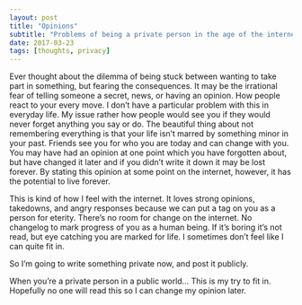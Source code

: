 ```yaml
---
layout: post
title: "Opinions"
subtitle: "Problems of being a private person in the age of the internet"
date: 2017-03-23
tags: [thoughts, privacy]
---
```


Ever thought about the dilemma of being stuck between wanting to take part in something, but fearing the consequences.
It may be the irrational fear of telling someone a secret, news, or having an opinion. How people react to your every move. I don’t have a particular problem with this in everyday life. My issue rather how people would see you if they would never forget anything you say or do. The beautiful thing about not remembering everything is that your life isn’t marred by something minor in your past. Friends see you for who you are today and can change with you. You may have had an opinion at one point which you have forgotten about, but have changed it later and if you didn’t write it down it may be lost forever. By stating this opinion at some point on the internet, however, it has the potential to live forever. 

This is kind of how I feel with the internet. It loves strong opinions, takedowns, and angry responses because we can put a tag on you as a person for eterity. There’s no room for change on the internet. No changelog to mark progress of you as a human being. If it’s boring it’s not read, but eye catching you are marked for life. I sometimes don’t feel like I can quite fit in.

So I’m going to write something private now, and post it publicly. 

When you’re a private person in a public world… This is my try to fit in. Hopefully no one will read this so I can change my opinion later.
